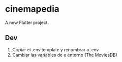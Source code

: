 # cinemapedia

A new Flutter project.

## Dev
1. Copiar el .env.template y renombrar a .env
2. Cambiar las variables de e entorno (The MoviesDB)
